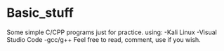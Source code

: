 # Basic_stuff
Some  simple C/CPP programs just for practice.
using:
-Kali Linux
-Visual Studio Code
-gcc/g++
Feel free to read, comment, use if you wish.
